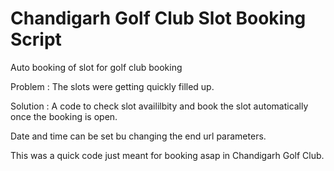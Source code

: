 # Chandigarh Golf Club Slot Booking Script
Auto booking of slot for golf club booking

Problem : The slots were getting quickly filled up.

Solution : A code to check slot availilbity and book the slot automatically once the booking is open. 

Date and time can be set bu changing the end url parameters. 

This was a quick code just meant for booking asap in Chandigarh Golf Club. 
